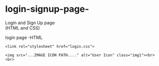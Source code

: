 # login-signup-page-
Login and Sign Up page
<br>
(HTML and CSS)

login page -HTML  

<!-- link css file -->
    <link rel="stylesheet" href="login.css">
<!-- change image path-->    
    <img src="...IMAGE ICON PATH...." alt="User Icon" class="img1"><br><br>
 
